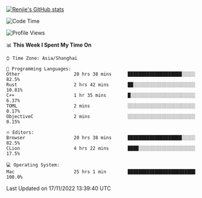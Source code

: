 [![Renjie's GitHub stats](https://github-readme-stats.vercel.app/api?username=liurenjie1024&show_icons=true&theme=chartreuse-dark)](https://github.com/anuraghazra/github-readme-stats)

<!--START_SECTION:waka-->
![Code Time](http://img.shields.io/badge/Code%20Time-347%20hrs%2037%20mins-blue)

![Profile Views](http://img.shields.io/badge/Profile%20Views-24-blue)

📊 **This Week I Spent My Time On** 

```text
⌚︎ Time Zone: Asia/Shanghai

💬 Programming Languages: 
Other                    20 hrs 38 mins      ████████████████████░░░░░   82.5% 
Rust                     2 hrs 42 mins       ██░░░░░░░░░░░░░░░░░░░░░░░   10.81% 
C++                      1 hr 35 mins        █░░░░░░░░░░░░░░░░░░░░░░░░   6.37% 
TOML                     2 mins              ░░░░░░░░░░░░░░░░░░░░░░░░░   0.17% 
ObjectiveC               2 mins              ░░░░░░░░░░░░░░░░░░░░░░░░░   0.15%

🔥 Editors: 
Browser                  20 hrs 38 mins      ████████████████████░░░░░   82.5% 
CLion                    4 hrs 22 mins       ████░░░░░░░░░░░░░░░░░░░░░   17.5%

💻 Operating System: 
Mac                      25 hrs 1 min        █████████████████████████   100.0%

```


 Last Updated on 17/11/2022 13:39:40 UTC
<!--END_SECTION:waka-->

